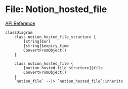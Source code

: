 # File: Notion_hosted_file

[API Reference](https://developers.notion.com/reference/file-object#notion-hosted-files)

```mermaid
classDiagram
    class notion_hosted_file_structure {
        [string]$url
        [string]$expiry_time
        ConvertFromObject()
    }

    class notion_hosted_file {
        [notion_hosted_file_structure]$file
        ConvertFromObject()
    }
    `notion_file` --|> `notion_hosted_file`:inherits
```
